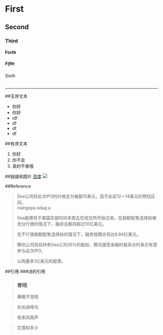 # 	First
##	Second
###	Third
####	Forth
#####	Fifth
######	Sixth

----

##无序文本
- 你好
- 你好
- idf
- df
- df
- df

##有序文本
1. 你好
2. 你不会
3. 真的不害哦



##链接和图片
[百度](https://www.baidu.com)
![]("https://www.baidu.com/img/bd_logo1.png")


##Reference

>Sea公司将此次IPO的价格定为每股15美元，高于此前12～14美元的预估区间。	
> niahgopa adag a
> 
>	Sea股票将于美国东部时间本周五在纽交所开始交易，在超额配售选择权被充分行使的情况下，融资总额将超过10亿美元。
>
>	在不行使超额配售选择权的情况下，融资规模亦将达8.84亿美元。
>
>
>
>
>	腾讯公司目前持有Sea公司35%的股权，腾讯接受金融时报采访时表示有意参与此次IPO，


>	认购最多1亿美元的股票。

##引用
###诗的引用
> ### 春晓
>春眠不觉晓

>处处闻啼鸟

>夜来风雨声

>花落知多少
 
